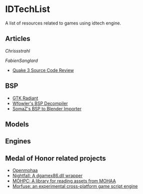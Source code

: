 # IDTechList
A list of resources related to games using idtech engine.

## Articles
  *Chrissstrahl*
  
  *FabienSanglard*
  * [Quake 3 Source Code Review](https://fabiensanglard.net/quake3)
  
## BSP
 * [GTK Radiant](https://github.com/DT85/GtkRadiant)
 * [Wfowler's BSP Decompiler](https://github.com/wfowler1/bsp-decompiler)
 * [SomaZ's BSP to Blender Importer](https://github.com/SomaZ/Blender_BSP_Importer)
  
## Models

## Engines

## Medal of Honor related projects

 * [Openmohaa](https://github.com/openmoh/openmohaa)
 * [Nightfall: A dgamex86.dll wrapper](https://github.com/mohabhassan/NightFall)
 * [MOHPC: A library for reading assets from MOHAA](https://github.com/moh-rises/mohpc)
 * [Morfuse: an experimental cross-platform game script engine](https://github.com/morfuse/morfuse)
 
